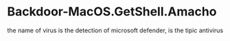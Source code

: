 # Backdoor-MacOS.GetShell.Amacho
the name of virus is the detection of microsoft defender, is the tipic antivirus
